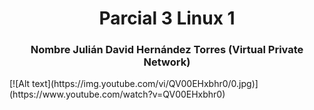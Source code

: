 <h1 align="center">       Parcial 3 Linux 1 </h1>

<h3 align="center">Nombre Julián David Hernández Torres  (Virtual Private Network)</h2>
[![Alt text](https://img.youtube.com/vi/QV00EHxbhr0/0.jpg)](https://www.youtube.com/watch?v=QV00EHxbhr0)

